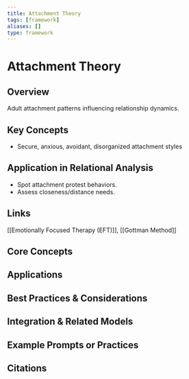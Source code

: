 ```yaml
---
title: Attachment Theory
tags: [framework]
aliases: []
type: framework
---
```


<!-- @format -->

# Attachment Theory

## Overview

Adult attachment patterns influencing relationship dynamics.

## Key Concepts

- Secure, anxious, avoidant, disorganized attachment styles

## Application in Relational Analysis

- Spot attachment protest behaviors.
- Assess closeness/distance needs.

## Links

[[Emotionally Focused Therapy (EFT)]], [[Gottman Method]]

## Core Concepts

## Applications

## Best Practices & Considerations

## Integration & Related Models

## Example Prompts or Practices

## Citations
